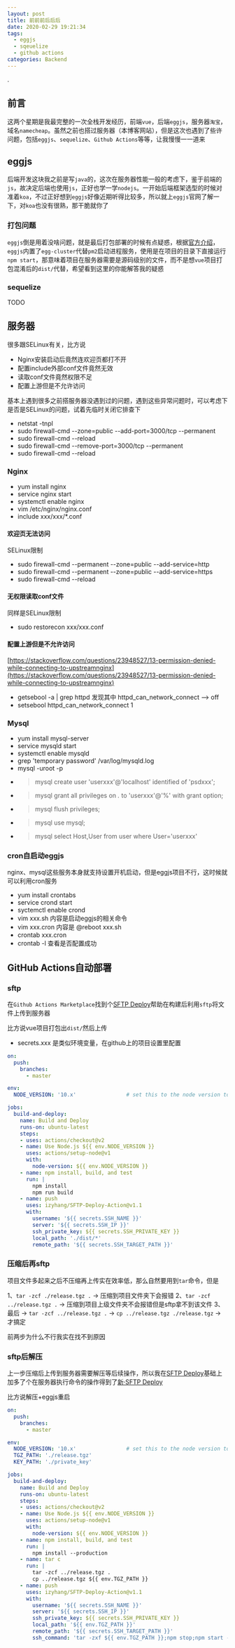 ```yaml
---
layout: post
title: 前前前后后后
date: 2020-02-29 19:21:34
tags:
  - eggjs
  - sqeuelize
  - github actions
categories: Backend
---
```


.

<!-- More -->

## 前言

这两个星期是我最完整的一次全栈开发经历，前端`vue`，后端`eggjs`，服务器`淘宝`，域名`namecheap`。虽然之前也搭过服务器（本博客网站），但是这次也遇到了些许问题，包括`eggjs`、`sequelize`、`Github Actions`等等，让我慢慢一一道来

## eggjs

后端开发这块我之前是写`java`的，这次在服务器性能一般的考虑下，鉴于前端的`js`，故决定后端也使用`js`，正好也学一学`nodejs`。一开始后端框架选型的时候对准着`koa`，不过正好想到`eggjs`好像近期听得比较多，所以就上`eggjs`官网了解一下，对`koa`也没有很熟，那干脆就你了

### 打包问题

`eggjs`倒是用着没啥问题，就是最后打包部署的时候有点疑惑，根据[官方介绍](https://eggjs.org/zh-cn/core/deployment.html)，`eggjs`内置了`egg-cluster`代替`pm2`启动进程服务，使用是在项目的目录下直接运行`npm start`，那意味着项目在服务器需要是源码级别的文件，而不是想`vue`项目打包混淆后的`dist/`代替，希望看到这里的你能解答我的疑惑

### sequelize

TODO

## 服务器

很多跟SELinux有关，比方说
- Nginx安装启动后竟然连欢迎页都打不开
- 配置include外部conf文件竟然无效
- 读取conf文件竟然权限不足
- 配置上游但是不允许访问

基本上遇到很多之前搭服务器没遇到过的问题，遇到这些异常问题时，可以考虑下是否是SELinux的问题，试着先临时关闭它排查下

- netstat -tnpl
- sudo firewall-cmd --zone=public --add-port=3000/tcp --permanent
- sudo firewall-cmd --reload
- sudo firewall-cmd --remove-port=3000/tcp --permanent
- sudo firewall-cmd --reload

### Nginx

- yum install nginx
- service nginx start
- systemctl enable nginx
- vim /etc/nginx/nginx.conf
- include xxx/xxx/*.conf

#### 欢迎页无法访问

SELinux限制
- sudo firewall-cmd --permanent --zone=public --add-service=http
- sudo firewall-cmd --permanent --zone=public --add-service=https
- sudo firewall-cmd --reload

#### 无权限读取conf文件

同样是SELinux限制
- sudo restorecon xxx/xxx.conf

#### 配置上游但是不允许访问

[https://stackoverflow.com/questions/23948527/13-permission-denied-while-connecting-to-upstreamnginx](https://stackoverflow.com/questions/23948527/13-permission-denied-while-connecting-to-upstreamnginx)
- getsebool -a | grep httpd 发现其中 httpd_can_network_connect –> off
- setsebool httpd_can_network_connect 1

### Mysql

- yum install mysql-server
- service mysqld start
- systemctl enable mysqld
- grep 'temporary password' /var/log/mysqld.log
- mysql -uroot -p
- >mysql create user 'userxxx'@'localhost' identified of 'psdxxx';
- >mysql grant all privileges on *.* to 'userxxx'@'%' with grant option;
- >mysql flush privileges;
- >mysql use mysql;
- >mysql select Host,User from user where User='userxxx'

### cron自启动eggjs

nginx、mysql这些服务本身就支持设置开机启动，但是eggjs项目不行，这时候就可以利用cron服务

- yum install crontabs
- service crond start
- syctemctl enable crond
- vim xxx.sh 内容是启动eggjs的相关命令
- vim xxx.cron 内容是 @reboot xxx.sh
- crontab xxx.cron
- crontab -l 查看是否配置成功

## GitHub Actions自动部署

### sftp

在`Github Actions Marketplace`找到个[SFTP Deploy](https://github.com/marketplace/actions/sftp-deploy)帮助在构建后利用`sftp`将文件上传到服务器

比方说vue项目打包出`dist/`然后上传
- secrets.xxx 是类似环境变量，在github上的项目设置里配置

``` yml
on:
  push:
    branches:
      - master

env:
  NODE_VERSION: '10.x'                # set this to the node version to use

jobs:
  build-and-deploy:
    name: Build and Deploy
    runs-on: ubuntu-latest
    steps:
    - uses: actions/checkout@v2
    - name: Use Node.js ${{ env.NODE_VERSION }}
      uses: actions/setup-node@v1
      with:
        node-version: ${{ env.NODE_VERSION }}
    - name: npm install, build, and test
      run: |
        npm install
        npm run build
    - name: push
      uses: izyhang/SFTP-Deploy-Action@v1.1
      with:
        username: '${{ secrets.SSH_NAME }}'
        server: '${{ secrets.SSH_IP }}'
        ssh_private_key: ${{ secrets.SSH_PRIVATE_KEY }}
        local_path: './dist/*'
        remote_path: '${{ secrets.SSH_TARGET_PATH }}'
```

### 压缩后再sftp

项目文件多起来之后不压缩再上传实在效率低，那么自然要用到`tar`命令，但是

1、`tar -zcf ./release.tgz .` -> 压缩到项目文件夹下会报错
2、`tar -zcf ../release.tgz .` -> 压缩到项目上级文件夹不会报错但是sftp拿不到该文件
3、最后 -> `tar -zcf ../release.tgz .` -> `cp ../release.tgz ./release.tgz` -> 才搞定

前两步为什么不行我实在找不到原因

### sftp后解压

上一步压缩后上传到服务器需要解压等后续操作，所以我在[SFTP Deploy](https://github.com/marketplace/actions/sftp-deploy)基础上加多了个在服务器执行命令的操作得到了[新·SFTP Deploy](https://github.com/izyhang/SFTP-Deploy-Action)

比方说解压+eggjs重启

``` yml
on:
  push:
    branches:
      - master

env:
  NODE_VERSION: '10.x'                # set this to the node version to use
  TGZ_PATH: './release.tgz'
  KEY_PATH: './private_key'

jobs:
  build-and-deploy:
    name: Build and Deploy
    runs-on: ubuntu-latest
    steps:
    - uses: actions/checkout@v2
    - name: Use Node.js ${{ env.NODE_VERSION }}
      uses: actions/setup-node@v1
      with:
        node-version: ${{ env.NODE_VERSION }}
    - name: npm install, build, and test
      run: |
        npm install --production
    - name: tar c
      run: |
        tar -zcf ../release.tgz .
        cp ../release.tgz ${{ env.TGZ_PATH }}
    - name: push
      uses: izyhang/SFTP-Deploy-Action@v1.1
      with:
        username: '${{ secrets.SSH_NAME }}'
        server: '${{ secrets.SSH_IP }}'
        ssh_private_key: ${{ secrets.SSH_PRIVATE_KEY }}
        local_path: '${{ env.TGZ_PATH }}'
        remote_path: '${{ secrets.SSH_TARGET_PATH }}'
        ssh_command: 'tar -zxf ${{ env.TGZ_PATH }};npm stop;npm start --env=prod'
```




